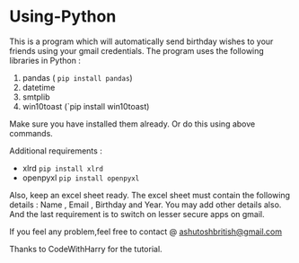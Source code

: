 # Using-Python

This is a program which will automatically send birthday wishes to your friends using your gmail credentials.
The program uses the following libraries in Python :

1. pandas ( `pip install pandas`)
2. datetime
3. smtplib
4. win10toast (`pip install win10toast)

Make sure you have installed them already.
Or do this using above commands.

Additional requirements :
* xlrd `pip install xlrd` 
* openpyxl `pip install openpyxl`

Also, keep an excel sheet ready. The excel sheet must contain the following details : Name , Email , Birthday and Year. You may add other details also.
And the last requirement is to switch on lesser secure apps on gmail.

If you feel any problem,feel free to contact @ ashutoshbritish@gmail.com

Thanks to CodeWithHarry for the tutorial.
